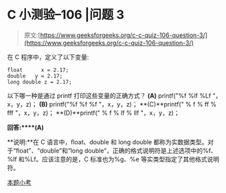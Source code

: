 # C 小测验–106 |问题 3

> 原文:[https://www.geeksforgeeks.org/c-c-quiz-106-question-3/](https://www.geeksforgeeks.org/c-c-quiz-106-question-3/)

在 C 程序中，定义了以下变量:

```
float      x = 2.17;
double   y = 2.17;
long double z = 2.17;
```

以下哪一种是通过 printf 打印这些变量的正确方式？
**(A)** printf("%f %lf %Lf "，x，y，z)；
**(B)** printf("%f %f %f "，x，y，z)；
**(C)**printf(" % f % ff % fff "，x，y，z)；
**(D)**printf(" % f % lf % llf "，x，y，z)；

**回答:****(A)**

**说明:**在 C 语言中，float、double 和 long double 都称为实数据类型。对于“float”、“double”和“long double”，正确的格式说明符是上述选项中的%f、%lf 和%Lf。应该注意的是，C 标准也为%g、%e 等实类型指定了其他格式说明符。

[本题小考](https://www.geeksforgeeks.org/c-quiz-106-gq/)